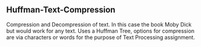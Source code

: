## Huffman-Text-Compression
Compression and Decompression of text. In this case the book Moby Dick but would work for any text. Uses a Huffman Tree, options for compression are via characters or words for the purpose of Text Processing assignment.
